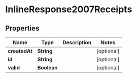 # InlineResponse2007Receipts

## Properties
Name | Type | Description | Notes
------------ | ------------- | ------------- | -------------
**createdAt** | **String** |  |  [optional]
**id** | **String** |  |  [optional]
**valid** | **Boolean** |  |  [optional]

